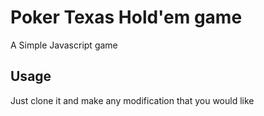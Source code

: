 # Poker Texas Hold'em game

A Simple Javascript game

## Usage

Just clone it and make any modification that you would like
